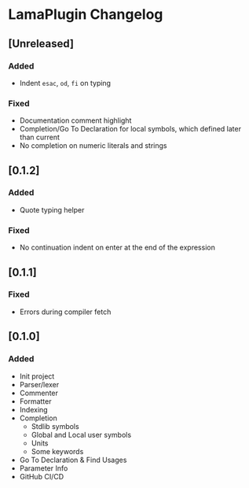 <!-- Keep a Changelog guide -> https://keepachangelog.com -->

# LamaPlugin Changelog

## [Unreleased]
### Added
- Indent `esac`, `od`, `fi` on typing 

### Fixed
- Documentation comment highlight
- Completion/Go To Declaration for local symbols, which defined later than current
- No completion on numeric literals and strings

## [0.1.2]
### Added
- Quote typing helper

### Fixed
- No continuation indent on enter at the end of the expression

## [0.1.1]
### Fixed
- Errors during compiler fetch

## [0.1.0]
### Added
- Init project
- Parser/lexer
- Commenter
- Formatter
- Indexing
- Completion 
   - Stdlib symbols
   - Global and Local user symbols
   - Units
   - Some keywords
- Go To Declaration & Find Usages
- Parameter Info
- GitHub CI/CD